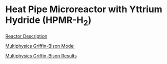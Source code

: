 # Heat Pipe Microreactor with Yttrium Hydride (HPMR-H$_2$)

[Reactor Description](hpmr_h2/simba_description.md)

[Multiphysics Griffin-Bison Model](hpmr_h2/hpmr_h2_model.md)

[Multiphysics Griffin-Bison Results](hpmr_h2/hpmr_h2_results.md)
